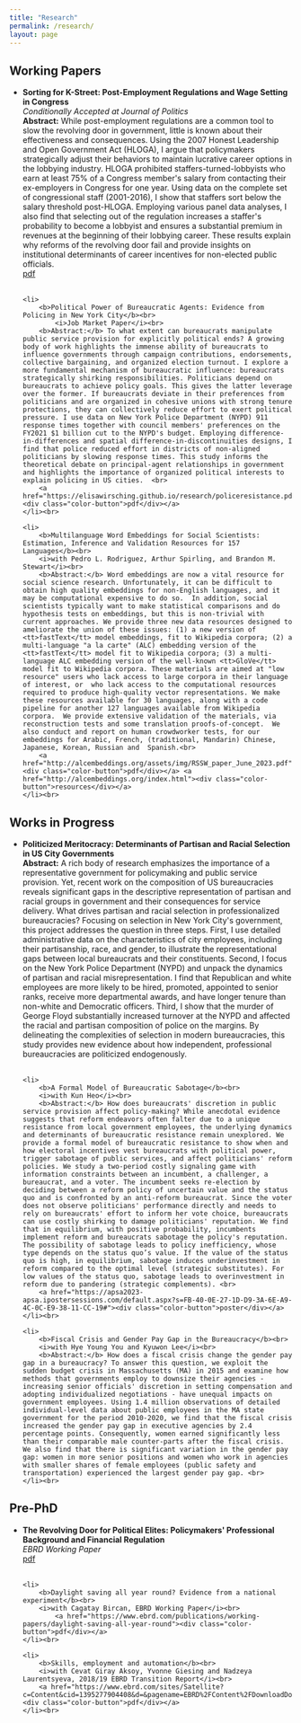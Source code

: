 ```yaml
---
title: "Research"
permalink: /research/
layout: page
---
```




<h2>Working Papers</h2>
<ul>
	<li>
		<b>Sorting for K-Street: Post-Employment Regulations and Wage Setting in Congress</b><br>
		<i>Conditionally Accepted at Journal of Politics</i><br>
		<b>Abstract:</b> While post-employment regulations are a common tool to slow the revolving door in government, little is known about their effectiveness and consequences. Using the 2007 Honest Leadership and Open Government Act (HLOGA), I argue that policymakers strategically adjust their behaviors to maintain lucrative career options in the lobbying industry. HLOGA prohibited staffers-turned-lobbyists who earn at least 75% of a Congress member's salary from contacting their ex-employers in Congress for one year. Using data on the complete set of congressional staff (2001-2016), I show that staffers sort below the salary threshold post-HLOGA. Employing various panel data analyses, I also find that selecting out of the regulation increases a staffer's probability to become a lobbyist and ensures a substantial premium in revenues at the beginning of their lobbying career. These results explain why reforms of the revolving door fail and provide insights on institutional determinants of career incentives for non-elected public officials.   <br>
		<a href="https://elisawirsching.github.io/research/sortingCongress.pdf"><div class="color-button">pdf</div></a>
	</li><br>
	
	<li>
		<b>Political Power of Bureaucratic Agents: Evidence from Policing in New York City</b><br>
			<i>Job Market Paper</i><br>
		<b>Abstract:</b> To what extent can bureaucrats manipulate public service provision for explicitly political ends? A growing body of work highlights the immense ability of bureaucrats to influence governments through campaign contributions, endorsements, collective bargaining, and organized election turnout. I explore a more fundamental mechanism of bureaucratic influence: bureaucrats strategically shirking responsibilities. Politicians depend on bureaucrats to achieve policy goals. This gives the latter leverage over the former. If bureaucrats deviate in their preferences from politicians and are organized in cohesive unions with strong tenure protections, they can collectively reduce effort to exert political pressure. I use data on New York Police Department (NYPD) 911 response times together with council members' preferences on the FY2021 $1 billion cut to the NYPD's budget. Employing difference-in-differences and spatial difference-in-discontinuities designs, I find that police reduced effort in districts of non-aligned politicians by slowing response times. This study informs the theoretical debate on principal-agent relationships in government and highlights the importance of organized political interests to explain policing in US cities.  <br>
		<a href="https://elisawirsching.github.io/research/policeresistance.pdf"><div class="color-button">pdf</div></a>
	</li><br>
	
	<li>
		<b>Multilanguage Word Embeddings for Social Scientists: Estimation, Inference and Validation Resources for 157 Languages</b><br>
		<i>with Pedro L. Rodriguez, Arthur Spirling, and Brandon M. Stewart</i><br>
		<b>Abstract:</b> Word embeddings are now a vital resource for social science research. Unfortunately, it can be difficult to obtain high quality embeddings for non-English languages, and it may be computational expensive to do so.  In addition, social scientists typically want to make statistical comparisons and do hypothesis tests on embeddings, but this is non-trivial with current approaches. We provide three new data resources designed to ameliorate the union of these issues: (1) a new version of <tt>fastText</tt> model embeddings, fit to Wikipedia corpora; (2) a multi-language "a la carte" (ALC) embedding version of the <tt>fastText</tt> model fit to Wikipedia corpora; (3) a multi-language ALC embedding version of the well-known <tt>GloVe</tt> model fit to Wikipedia corpora. These materials are aimed at "low resource" users who lack access to large corpora in their language of interest, or  who lack access to the computational resources required to produce high-quality vector representations. We make these resources available for 30 languages, along with a code pipeline for another 127 languages available from Wikipedia corpora.  We provide extensive validation of the materials, via reconstruction tests and some translation proofs-of-concept.  We also conduct and report on human crowdworker tests, for our embeddings for Arabic, French, (traditional, Mandarin) Chinese, Japanese, Korean, Russian and  Spanish.<br>
		<a href="http://alcembeddings.org/assets/img/RSSW_paper_June_2023.pdf"><div class="color-button">pdf</div></a> <a href="http://alcembeddings.org/index.html"><div class="color-button">resources</div></a>
	</li><br>
</ul>

<h2>Works in Progress</h2>
<ul>
	<li>
		<b>Politicized Meritocracy: Determinants of Partisan and Racial Selection in US City Governments</b><br>
		<b>Abstract:</b> A rich body of research emphasizes the importance of a representative government for policymaking and public service provision. Yet, recent work on the composition of US bureaucracies reveals significant gaps in the descriptive representation of partisan and racial groups in government and their consequences for service delivery. What drives partisan and racial selection in professionalized bureaucracies? Focusing on selection in New York City's government, this project addresses the question in three steps. First, I use detailed administrative data on the characteristics of city employees, including their partisanship, race, and gender, to illustrate the representational gaps between local bureaucrats and their constituents. Second, I focus on the New York Police Department (NYPD) and unpack the dynamics of partisan and racial misrepresentation. I find that Republican and white employees are more likely to be hired, promoted, appointed to senior ranks, receive more departmental awards, and have longer tenure than non-white and Democratic officers. Third, I show that the murder of George Floyd substantially increased turnover at the NYPD and affected the racial and partisan composition of police on the margins. By delineating the complexities of selection in modern bureaucracies, this study provides new evidence about how independent, professional bureaucracies are politicized endogenously.  <br>
	</li><br>
	
	<li>
		<b>A Formal Model of Bureaucratic Sabotage</b><br>
		<i>with Kun Heo</i><br>
		<b>Abstract:</b> How does bureaucrats' discretion in public service provision affect policy-making? While anecdotal evidence suggests that reform endeavors often falter due to a unique resistance from local government employees, the underlying dynamics and determinants of bureaucratic resistance remain unexplored. We provide a formal model of bureaucratic resistance to show when and how electoral incentives vest bureaucrats with political power, trigger sabotage of public services, and affect politicians' reform policies. We study a two-period costly signaling game with information constraints between an incumbent, a challenger, a bureaucrat, and a voter. The incumbent seeks re-election by deciding between a reform policy of uncertain value and the status quo and is confronted by an anti-reform bureaucrat. Since the voter does not observe politicians' performance directly and needs to rely on bureaucrats' effort to inform her vote choice, bureaucrats can use costly shirking to damage politicians' reputation. We find that in equilibrium, with positive probability, incumbents implement reform and bureaucrats sabotage the policy's reputation. The possibility of sabotage leads to policy inefficiency, whose type depends on the status quo’s value. If the value of the status quo is high, in equilibrium, sabotage induces underinvestment in reform compared to the optimal level (strategic substitutes). For low values of the status quo, sabotage leads to overinvestment in reform due to pandering (strategic complements). <br>
		<a href="https://apsa2023-apsa.ipostersessions.com/default.aspx?s=FB-40-0E-27-1D-D9-3A-6E-A9-4C-0C-E9-38-11-CC-19#"><div class="color-button">poster</div></a>
	</li><br>
	
	<li>
		<b>Fiscal Crisis and Gender Pay Gap in the Bureaucracy</b><br>
		<i>with Hye Young You and Kyuwon Lee</i><br>
		<b>Abstract:</b> How does a fiscal crisis change the gender pay gap in a bureaucracy? To answer this question, we exploit the sudden budget crisis in Massachusetts (MA) in 2015 and examine how methods that governments employ to downsize their agencies - increasing senior officials' discretion in setting compensation and adopting individualized negotiations - have unequal impacts on government employees. Using 1.4 million observations of detailed individual-level data about public employees in the MA state government for the period 2010-2020, we find that the fiscal crisis increased the gender pay gap in executive agencies by 2.4 percentage points. Consequently, women earned significantly less than their comparable male counter-parts after the fiscal crisis. We also find that there is significant variation in the gender pay gap: women in more senior positions and women who work in agencies with smaller shares of female employees (public safety and transportation) experienced the largest gender pay gap. <br>
	</li><br>
</ul>




<h2>Pre-PhD</h2>
<ul>
	<li>
		<b>The Revolving Door for Political Elites: Policymakers' Professional Background and Financial
Regulation</b><br>
  <i>EBRD Working Paper</i><br>
	<a href="https://www.ebrd.com/publications/working-papers/revolving-door"><div class="color-button">pdf</div></a>
	</li><br>
	
	<li>
		<b>Daylight saving all year round? Evidence from a national experiment</b><br>
		<i>with Cagatay Bircan, EBRD Working Paper</i><br>
			<a href="https://www.ebrd.com/publications/working-papers/daylight-saving-all-year-round"><div class="color-button">pdf</div></a>
	</li><br>
	
	<li>
		<b>Skills, employment and automation</b><br>
		<i>with Cevat Giray Aksoy, Yvonne Giesing and Nadzeya Laurentsyeva, 2018/19 EBRD Transition Report</i><br>
		<a href="https://www.ebrd.com/sites/Satellite?c=Content&cid=1395277904408&d=&pagename=EBRD%2FContent%2FDownloadDocument"><div class="color-button">pdf</div></a>
	</li><br>
</ul>
